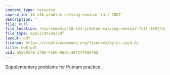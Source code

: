 ```yaml
---
content_type: resource
course_id: 18-s34-problem-solving-seminar-fall-2007
description: ''
file: null
file_location: /coursemedia/18-s34-problem-solving-seminar-fall-2007/a5858578178b41eb9aa6a9f24f0de46d_hw8.pdf
file_type: application/pdf
layout: pdf
license: https://creativecommons.org/licenses/by-nc-sa/4.0/
title: hw8.pdf
uid: a5858578-178b-41eb-9aa6-a9f24f0de46d
---
```

Supplementary problems for Putnam practice.